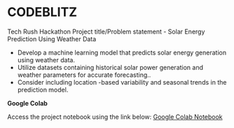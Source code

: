 # CODEBLITZ
Tech Rush Hackathon
Project title/Problem statement - Solar Energy Prediction Using Weather Data
- Develop a machine learning model that predicts solar energy generation using weather data.
- Utilize datasets containing historical solar power generation and weather parameters for
accurate forecasting..
- Consider including location -based variability and seasonal trends in the prediction model.


**Google Colab**

Access the project notebook using the link below:
[Google Colab Notebook](https://colab.research.google.com/drive/1vwRJ_b4o8gZYazooDJ3V74y3E2lduWPV?usp=drive_link)
